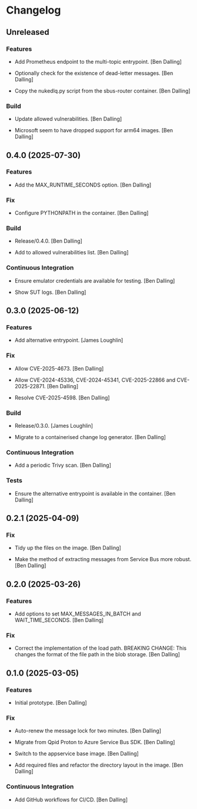 # Changelog


## Unreleased

### Features

* Add Prometheus endpoint to the multi-topic entrypoint. [Ben Dalling]

* Optionally check for the existence of dead-letter messages. [Ben Dalling]

* Copy the nukedlq.py script from the sbus-router container. [Ben Dalling]

### Build

* Update allowed vulnerabilities. [Ben Dalling]

* Microsoft seem to have dropped support for arm64 images. [Ben Dalling]


## 0.4.0 (2025-07-30)

### Features

* Add the MAX_RUNTIME_SECONDS option. [Ben Dalling]

### Fix

* Configure PYTHONPATH in the container. [Ben Dalling]

### Build

* Release/0.4.0. [Ben Dalling]

* Add to allowed vulnerabilities list. [Ben Dalling]

### Continuous Integration

* Ensure emulator credentials are available for testing. [Ben Dalling]

* Show SUT logs. [Ben Dalling]


## 0.3.0 (2025-06-12)

### Features

* Add alternative entrypoint. [James Loughlin]

### Fix

* Allow CVE-2025-4673. [Ben Dalling]

* Allow CVE-2024-45336, CVE-2024-45341, CVE-2025-22866 and CVE-2025-22871. [Ben Dalling]

* Resolve CVE-2025-4598. [Ben Dalling]

### Build

* Release/0.3.0. [James Loughlin]

* Migrate to a containerised change log generator. [Ben Dalling]

### Continuous Integration

* Add a periodic Trivy scan. [Ben Dalling]

### Tests

* Ensure the alternative entrypoint is available in the container. [Ben Dalling]


## 0.2.1 (2025-04-09)

### Fix

* Tidy up the files on the image. [Ben Dalling]

* Make the method of extracting messages from Service Bus more robust. [Ben Dalling]


## 0.2.0 (2025-03-26)

### Features

* Add options to set MAX_MESSAGES_IN_BATCH and WAIT_TIME_SECONDS. [Ben Dalling]

### Fix

* Correct the implementation of the load path. BREAKING CHANGE:  This changes the format of the file path in the blob storage. [Ben Dalling]


## 0.1.0 (2025-03-05)

### Features

* Initial prototype. [Ben Dalling]

### Fix

* Auto-renew the message lock for two minutes. [Ben Dalling]

* Migrate from Qpid Proton to Azure Service Bus SDK. [Ben Dalling]

* Switch to the appservice base image. [Ben Dalling]

* Add required files and refactor the directory layout in the image. [Ben Dalling]

### Continuous Integration

* Add GitHub workflows for CI/CD. [Ben Dalling]


